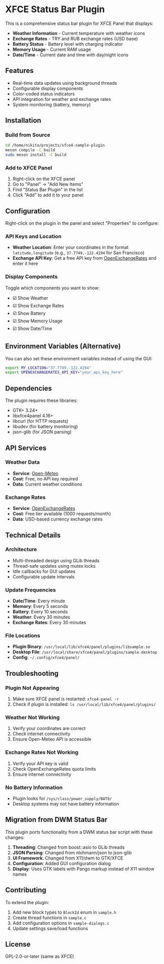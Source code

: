 # XFCE Status Bar Plugin

This is a comprehensive status bar plugin for XFCE Panel that displays:

- **Weather Information** - Current temperature with weather icons
- **Exchange Rates** - TRY and RUB exchange rates (USD base)
- **Battery Status** - Battery level with charging indicator  
- **Memory Usage** - Current RAM usage
- **Date/Time** - Current date and time with day/night icons

## Features

- Real-time data updates using background threads
- Configurable display components
- Color-coded status indicators
- API integration for weather and exchange rates
- System monitoring (battery, memory)

## Installation

### Build from Source

```bash
cd /home/nikita/projects/xfce4-sample-plugin
meson compile -C build
sudo meson install -C build
```

### Add to XFCE Panel

1. Right-click on the XFCE panel
2. Go to "Panel" → "Add New Items"
3. Find "Status Bar Plugin" in the list
4. Click "Add" to add it to your panel

## Configuration

Right-click on the plugin in the panel and select "Properties" to configure:

### API Keys and Location

- **Weather Location**: Enter your coordinates in the format `latitude,longitude` (e.g., `37.7749,-122.4194` for San Francisco)
- **Exchange API Key**: Get a free API key from [OpenExchangeRates](https://openexchangerates.org/) and enter it here

### Display Components

Toggle which components you want to show:
- ☑️ Show Weather
- ☑️ Show Exchange Rates  
- ☑️ Show Battery
- ☑️ Show Memory Usage
- ☑️ Show Date/Time

## Environment Variables (Alternative)

You can also set these environment variables instead of using the GUI:

```bash
export MY_LOCATION="37.7749,-122.4194"
export OPENEXCHANGERATES_API_KEY="your_api_key_here"
```

## Dependencies

The plugin requires these libraries:
- GTK+ 3.24+
- libxfce4panel 4.16+
- libcurl (for HTTP requests)
- libudev (for battery monitoring)
- json-glib (for JSON parsing)

## API Services

### Weather Data
- **Service**: [Open-Meteo](https://open-meteo.com/)
- **Cost**: Free, no API key required
- **Data**: Current weather conditions

### Exchange Rates  
- **Service**: [OpenExchangeRates](https://openexchangerates.org/)
- **Cost**: Free tier available (1000 requests/month)
- **Data**: USD-based currency exchange rates

## Technical Details

### Architecture
- Multi-threaded design using GLib threads
- Thread-safe updates using mutex locks
- Idle callbacks for GUI updates
- Configurable update intervals

### Update Frequencies
- **Date/Time**: Every minute
- **Memory**: Every 5 seconds  
- **Battery**: Every 10 seconds
- **Weather**: Every 30 minutes
- **Exchange Rates**: Every 30 minutes

### File Locations
- **Plugin Binary**: `/usr/local/lib/xfce4/panel/plugins/libsample.so`
- **Desktop File**: `/usr/local/share/xfce4/panel/plugins/sample.desktop`
- **Config**: `~/.config/xfce4/panel/`

## Troubleshooting

### Plugin Not Appearing
1. Make sure XFCE panel is restarted: `xfce4-panel -r`
2. Check if plugin is installed: `ls /usr/local/lib/xfce4/panel/plugins/`

### Weather Not Working
1. Verify your coordinates are correct
2. Check internet connectivity
3. Ensure Open-Meteo API is accessible

### Exchange Rates Not Working  
1. Verify your API key is valid
2. Check OpenExchangeRates quota limits
3. Ensure internet connectivity

### No Battery Information
- Plugin looks for `/sys/class/power_supply/BAT0/`
- Desktop systems may not have battery information

## Migration from DWM Status Bar

This plugin ports functionality from a DWM status bar script with these changes:

1. **Threading**: Changed from boost::asio to GLib threads
2. **JSON Parsing**: Changed from nlohmann/json to json-glib  
3. **UI Framework**: Changed from X11/dwm to GTK/XFCE
4. **Configuration**: Added GUI configuration dialog
5. **Display**: Uses GTK labels with Pango markup instead of X11 window names

## Contributing

To extend the plugin:

1. Add new block types to `BlockId` enum in `sample.h`
2. Create thread functions in `sample.c`
3. Add configuration options in `sample-dialogs.c`
4. Update settings save/load functions

## License

GPL-2.0-or-later (same as XFCE)
